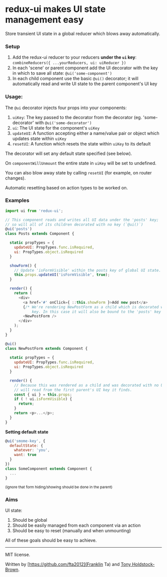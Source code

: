 # redux-ui makes UI state management easy

Store transient UI state in a global reducer which blows away automatically.

### Setup

1. Add the redux-ui reducer to your reducers **under the `ui` key**:
  `combineReducers({ ...yourReducers, ui: uiReducer })`
2. In each 'scene' or parent component add the UI decorator with the key in
   which to save all state: `@ui('some-component')`
3. In each child component use the basic `@ui()` decorator; it will
   automatically read and write UI state to the parent component's UI key

### Usage:

The `@ui` decorator injects four props into your components:

1. `uiKey`: The key passed to the decorator from the decorator (eg.
   'some-decorator' with `@ui('some-decorator')`
2. `ui`: The UI state for the component's `uiKey`
3. `updateUI`: A function accepting either a name/value pair or object which
   updates state within `uiKey`
4. `resetUI`: A function which resets the state within `uiKey` to its default

The decorator will set any default state specified (see below).

On `componentWillUnmount` the entire state in `uiKey` will be set to undefined.

You can also blow away state by calling	`resetUI` (for example, on router
changes).

Automatic resetting based on action types to be worked on.

### Examples

```js
import ui from 'redux-ui';

// This component reads and writes all UI data under the 'posts' key;
// so will all of its children decorated with no key (`@ui()`)
@ui('posts')
class Posts extends Component {

  static propTypes = {
    updateUI: PropTypes.func.isRequired,
    ui: PropTypes.object.isRequired
  }

  showForm() {
    // Update 'isFormVisible' within the posts key of global UI state.
    this.props.updateUI('isFormVisible', true);
  }

  render() {
    return (
      <div>
        <a href='#' onClick={ ::this.showForm }>Add new post</a>
        {/* We're rendering NewPostForm as a child which is decorated with no
            key. In this case it will also be bound to the 'posts' key */}
        <NewPostForm />
      </div>
    );
  }
}

@ui()
class NewPostForm extends Component {
  
  static propTypes = {
    updateUI: PropTypes.func.isRequired,
    ui: PropTypes.object.isRequired
  }

  render() {
    // Because this was rendered as a child and was decorated with no UI key it
    // will read from the first parent's UI key it finds.
    const { ui } = this.props;
    if ( ! ui.isFormVisible) {
      return;
    }
    return <p>...</p>;
  }
}
```

**Setting default state**

```js
@ui('smome-key', {
  defaultState: {
    whatever: 'you',
    want: true
  }
})
class SomeComponent extends Component {
  ...
}
```

<sup>(ignore that form hiding/showing should be done in the parent)</sup>

### Aims

UI state:

1. Should be global
2. Should be easily managed from each component via an action
3. Should be easy to reset (manually and when unmounting)

All of these goals should be easy to achieve.

---

MIT license.

Written by [https://github.com/fta2012](Franklin Ta) and [Tony Holdstock-Brown](https://github.com/tonyhb).
